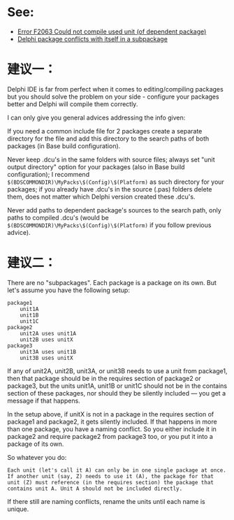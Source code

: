 # See:
- [Error F2063 Could not compile used unit (of dependent package)](https://stackoverflow.com/questions/28084508/error-f2063-could-not-compile-used-unit-of-dependent-package)
- [Delphi package conflicts with itself in a subpackage](https://stackoverflow.com/questions/41101857/delphi-package-conflicts-with-itself-in-a-subpackage)

# 建议一：

Delphi IDE is far from perfect when it comes to editing/compiling packages but you should solve the problem on your side - configure your packages better and Delphi will compile them correctly.

I can only give you general advices addressing the info given:

 If you need a common include file for 2 packages create a separate directory for the file and add this directory to the search paths of both packages (in Base build configuration).

  Never keep .dcu's in the same folders with source files; always set "unit output directory" option for your packages (also in Base build configuration); I recommend ```$(BDSCOMMONDIR)\MyPacks\$(Config)\$(Platform)``` as such directory for your packages; if you already have .dcu's in the source (.pas) folders delete them, does not matter which Delphi version created these .dcu's.

  Never add paths to dependent package's sources to the search path, only paths to compiled .dcu's (would be ```$(BDSCOMMONDIR)\MyPacks\$(Config)\$(Platform)``` if you follow previous advice).
  
  # 建议二：
  
  

There are no "subpackages". Each package is a package on its own. But let's assume you have the following setup:

    package1
        unit1A
        unit1B
        unit1C
    package2
        unit2A uses unit1A
        unit2B uses unitX
    package3
        unit3A uses unit1B
        unit3B uses unitX

If any of unit2A, unit2B, unit3A, or unit3B needs to use a unit from package1, then that package should be in the requires section of package2 or package3, but the units unit1A, unit1B or unit1C should not be in the contains section of these packages, nor should they be silently included — you get a message if that happens.

In the setup above, if unitX is not in a package in the requires section of package1 and package2, it gets silently included. If that happens in more than one package, you have a naming conflict. So you either include it in package2 and require package2 from package3 too, or you put it into a package of its own.

So whatever you do:

    Each unit (let's call it A) can only be in one single package at once.
    If another unit (say, Z) needs to use it (A), the package for that unit (Z) must reference (in the requires section) the package that contains unit A. Unit A should not be included directly.

If there still are naming conflicts, rename the units until each name is unique.




